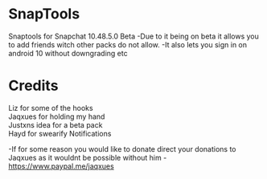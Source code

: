 # SnapTools
Snaptools for Snapchat 10.48.5.0 Beta
-Due to it being on beta it allows you to add friends witch other packs do not allow.
-It also lets you sign in on android 10 without downgrading etc

# Credits
Liz for some of the hooks  
Jaqxues for holding my hand  
Justxns idea for a beta pack  
Hayd for swearify Notifications  

-If for some reason you would like to donate direct your donations to Jaqxues as it wouldnt be possible without him
-https://www.paypal.me/jaqxues
